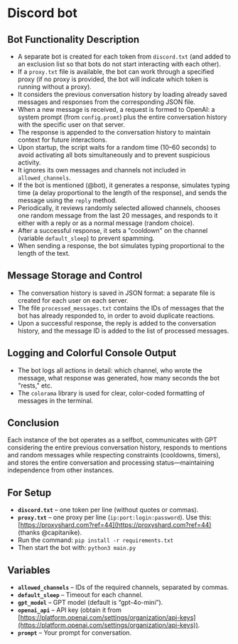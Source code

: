 # Discord bot

## Bot Functionality Description
- A separate bot is created for each token from `discord.txt` (and added to an exclusion list so that bots do not start interacting with each other).
- If a `proxy.txt` file is available, the bot can work through a specified proxy (if no proxy is provided, the bot will indicate which token is running without a proxy).
- It considers the previous conversation history by loading already saved messages and responses from the corresponding JSON file.
- When a new message is received, a request is formed to OpenAI: a system prompt (from `config.promt`) plus the entire conversation history with the specific user on that server.
- The response is appended to the conversation history to maintain context for future interactions.
- Upon startup, the script waits for a random time (10–60 seconds) to avoid activating all bots simultaneously and to prevent suspicious activity.
- It ignores its own messages and channels not included in `allowed_channels`.
- If the bot is mentioned (@bot), it generates a response, simulates typing time (a delay proportional to the length of the response), and sends the message using the `reply` method.
- Periodically, it reviews randomly selected allowed channels, chooses one random message from the last 20 messages, and responds to it either with a reply or as a normal message (random choice).
- After a successful response, it sets a "cooldown" on the channel (variable `default_sleep`) to prevent spamming.
- When sending a response, the bot simulates typing proportional to the length of the text.

## Message Storage and Control
- The conversation history is saved in JSON format: a separate file is created for each user on each server.
- The file `processed_messages.txt` contains the IDs of messages that the bot has already responded to, in order to avoid duplicate reactions.
- Upon a successful response, the reply is added to the conversation history, and the message ID is added to the list of processed messages.

## Logging and Colorful Console Output
- The bot logs all actions in detail: which channel, who wrote the message, what response was generated, how many seconds the bot "rests," etc.
- The `colorama` library is used for clear, color-coded formatting of messages in the terminal.

## Conclusion
Each instance of the bot operates as a selfbot, communicates with GPT considering the entire previous conversation history, responds to mentions and random messages while respecting constraints (cooldowns, timers), and stores the entire conversation and processing status—maintaining independence from other instances.

## For Setup
- **`discord.txt`** – one token per line (without quotes or commas).
- **`proxy.txt`** – one proxy per line (`ip:port:login:password`). Use this: [https://proxyshard.com?ref=44](https://proxyshard.com?ref=44) (thanks @capitanike).
- Run the command: `pip install -r requirements.txt`
- Then start the bot with: `python3 main.py`

## Variables
- **`allowed_channels`** – IDs of the required channels, separated by commas.
- **`default_sleep`** – Timeout for each channel.
- **`gpt_model`** – GPT model (default is “gpt-4o-mini”).
- **`openai_api`** – API key (obtain it from [https://platform.openai.com/settings/organization/api-keys](https://platform.openai.com/settings/organization/api-keys)).
- **`prompt`** – Your prompt for conversation.
